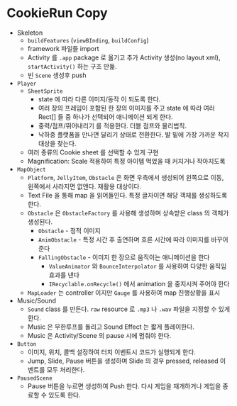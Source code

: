 # CookieRun Copy

* Skeleton
  * `buildFeatures` (`viewBInding`, `buildConfig`)
  * framework 파일들 import
  * Activity 를 `.app` package 로 옮기고 추가 Activity 생성(no layout xml), `startActivity()` 하는 구조 만듦.
  * 빈 `Scene` 생성후 push
* `Player`
  * `SheetSprite`
    * state 에 따라 다른 이미지/동작 이 되도록 한다.
    * 여러 장의 프레임이 포함된 한 장의 이미지를 주고 state 에 따라 여러 Rect[] 들 중 하나가 선택되어 애니메이션 되게 한다.
    * 중력/점프/뛰어내리기 를 적용한다. 더블 점프와 물리법칙.
    * 낙하중 플랫폼을 만나면 달리기 상태로 전환한다. 발 밑에 가장 가까운 착지대상을 찾는다.
  * 여러 종류의 Cookie sheet 를 선택할 수 있게 구현
  * Magnification: Scale 적용하여 특정 아이템 먹었을 때 커지거나 작아지도록
* `MapObject`
  * `Platform`, `JellyItem`, `Obstacle` 은 화면 우측에서 생성되어 왼쪽으로 이동, 왼쪽에서 사라지면 없앤다. 재활용 대상이다.
  * Text File 을 통해 map 을 읽어들인다. 특정 글자이면 해당 객체를 생성하도록 한다.
  * `Obstacle` 은 `ObstacleFactory` 를 사용해 생성하며 상속받은 class 의 객체가 생성된다.
    * `Obstacle` - 정적 이미지
    * `AnimObstacle` - 특정 시간 후 출연하며 흐른 시간에 따라 이미지를 바꾸어 준다
    * `FallingObstacle` - 이미지 한 장으로 움직이는 애니메이션을 한다
      * `ValueAnimator` 와 `BounceInterpolator` 를 사용하여 다양한 움직임 효과를 낸다
      * `IRecyclable.onRecycle()` 에서 animation 을 중지시켜 주어야 한다
  * `MapLoader` 는 controller 이지만 `Gauge` 를 사용하여 map 진행상황을 표시
* Music/Sound
  * `Sound` class 를 만든다. `raw` resource 로 `.mp3` 나 `.wav` 파일을 지정할 수 있게 한다. 
  * Music 은 무한루프를 돌리고 Sound Effect 는 짧게 플레이한다.
  * Music 은 Activity/Scene 의 pause 시에 멈춰야 한다.
* `Button`
  * 이미지, 위치, 콜백 설정하여 터치 이벤트시 코드가 실행되게 한다.
  * Jump, Slide, Pause 버튼을 생성하며 Slide 의 경우 pressed, released 이벤트를 모두 처리한다.
* `PausedScene`
  * Pause 버튼을 누르면 생성하여 Push 한다. 다시 게임을 재개하거나 게임을 종료할 수 있도록 한다.
